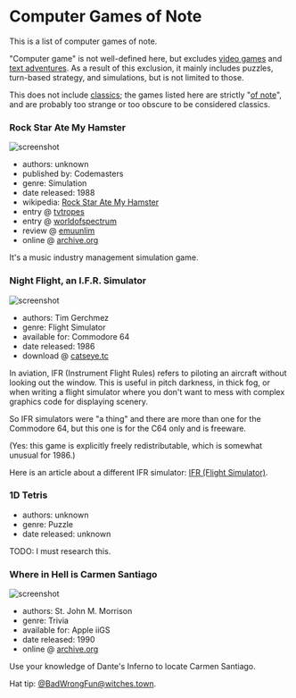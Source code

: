 Computer Games of Note
======================

This is a list of computer games of note.

"Computer game" is not well-defined here, but excludes
[video games](Video%20Games%20of%20Note.md) and
[text adventures](%20Text%20Adventures%20of%20Note.md).
As a result of this exclusion, it mainly includes puzzles,
turn-based strategy, and simulations, but is not limited to those.

This does not include [classics](Classic%20Computer%20Games.md); the games
listed here are strictly "[of note](A%20Note%20on%20Items%20of%20Note.md)",
and are probably too strange or too obscure to be considered classics.

### Rock Star Ate My Hamster

![screenshot](http://tacgr.emuunlim.com/downloads/gamescr/r/rockstaratemyhamster2.png)

*   authors: unknown
*   published by: Codemasters
*   genre: Simulation
*   date released: 1988
*   wikipedia: [Rock Star Ate My Hamster](https://en.wikipedia.org/wiki/Rock_Star_Ate_My_Hamster)
*   entry @ [tvtropes](http://tvtropes.org/pmwiki/pmwiki.php/VideoGame/RockStarAteMyHamster)
*   entry @ [worldofspectrum](http://www.worldofspectrum.org/infoseekid.cgi?id=0009407)
*   review @ [emuunlim](http://tacgr.emuunlim.com/downloads/filedetail.php?recid=755)
*   online @ [archive.org](https://archive.org/details/zx_Rock_Star_Ate_my_Hamster_1989_Codemasters_t_128K)

It's a music industry management simulation game.

### Night Flight, an I.F.R. Simulator

![screenshot](http://static.catseye.tc/redistfiles/screenshots/Night%20Flight%2C%20an%20IFR%20Simulator%20%28Tim%20Gerchmez%2C%201986%29.png)

*   authors: Tim Gerchmez
*   genre: Flight Simulator
*   available for: Commodore 64
*   date released: 1986
*   download @ [catseye.tc](http://static.catseye.tc/redistfiles/c64/Night%20Flight%20%281985%29%28Tim%20Gerchmez%29%28PD%29.t64)

In aviation, IFR (Instrument Flight Rules) refers to piloting an aircraft without looking out the window.
This is useful in pitch darkness, in thick fog, or when writing a flight simulator where you don't want
to mess with complex graphics code for displaying scenery.

So IFR simulators were "a thing" and there are more than one for
the Commodore 64, but this one is for the C64 only and is freeware.

(Yes: this game is explicitly freely redistributable, which is somewhat unusual for 1986.)

Here is an article about a different IFR simulator: [IFR (Flight Simulator)](http://www.wanttaja.com/ifr.html).

### 1D Tetris

*   authors: unknown
*   genre: Puzzle
*   date released: unknown

TODO: I must research this.

### Where in Hell is Carmen Santiago

![screenshot](https://ia801209.us.archive.org/18/items/a2_where_in_hell_is_carmen_santiago/screenshot_20_thumb.jpg)

*   authors: St. John M. Morrison
*   genre: Trivia
*   available for: Apple iiGS
*   date released: 1990
*   online @ [archive.org](https://archive.org/details/a2_where_in_hell_is_carmen_santiago)

Use your knowledge of Dante's Inferno to locate Carmen Santiago.

Hat tip: [@BadWrongFun@witches.town](https://witches.town/@BadWrongFun/99137055385980762).
